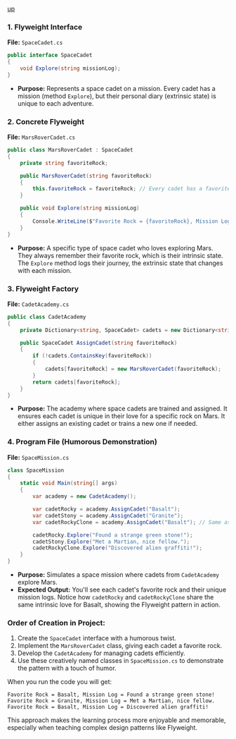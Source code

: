 [up](../README.md)


### 1. Flyweight Interface

**File:** `SpaceCadet.cs`
```csharp
public interface SpaceCadet
{
    void Explore(string missionLog);
}
```
- **Purpose:** Represents a space cadet on a mission. Every cadet has a mission (method `Explore`), but their personal diary (extrinsic state) is unique to each adventure.

### 2. Concrete Flyweight

**File:** `MarsRoverCadet.cs`
```csharp
public class MarsRoverCadet : SpaceCadet
{
    private string favoriteRock;

    public MarsRoverCadet(string favoriteRock)
    {
        this.favoriteRock = favoriteRock; // Every cadet has a favorite rock on Mars!
    }

    public void Explore(string missionLog)
    {
        Console.WriteLine($"Favorite Rock = {favoriteRock}, Mission Log = {missionLog}");
    }
}
```
- **Purpose:** A specific type of space cadet who loves exploring Mars. They always remember their favorite rock, which is their intrinsic state. The `Explore` method logs their journey, the extrinsic state that changes with each mission.

### 3. Flyweight Factory

**File:** `CadetAcademy.cs`
```csharp
public class CadetAcademy
{
    private Dictionary<string, SpaceCadet> cadets = new Dictionary<string, SpaceCadet>();

    public SpaceCadet AssignCadet(string favoriteRock)
    {
        if (!cadets.ContainsKey(favoriteRock))
        {
            cadets[favoriteRock] = new MarsRoverCadet(favoriteRock);
        }
        return cadets[favoriteRock];
    }
}
```
- **Purpose:** The academy where space cadets are trained and assigned. It ensures each cadet is unique in their love for a specific rock on Mars. It either assigns an existing cadet or trains a new one if needed.

### 4. Program File (Humorous Demonstration)

**File:** `SpaceMission.cs`
```csharp
class SpaceMission
{
    static void Main(string[] args)
    {
        var academy = new CadetAcademy();

        var cadetRocky = academy.AssignCadet("Basalt");
        var cadetStony = academy.AssignCadet("Granite");
        var cadetRockyClone = academy.AssignCadet("Basalt"); // Same as cadetRocky

        cadetRocky.Explore("Found a strange green stone!");
        cadetStony.Explore("Met a Martian, nice fellow.");
        cadetRockyClone.Explore("Discovered alien graffiti!");
    }
}
```
- **Purpose:** Simulates a space mission where cadets from `CadetAcademy` explore Mars. 
- **Expected Output:** You'll see each cadet's favorite rock and their unique mission logs. Notice how `cadetRocky` and `cadetRockyClone` share the same intrinsic love for Basalt, showing the Flyweight pattern in action.

### Order of Creation in Project:

1. Create the `SpaceCadet` interface with a humorous twist.
2. Implement the `MarsRoverCadet` class, giving each cadet a favorite rock.
3. Develop the `CadetAcademy` for managing cadets efficiently.
4. Use these creatively named classes in `SpaceMission.cs` to demonstrate the pattern with a touch of humor.

When you run the code you will get:
```
Favorite Rock = Basalt, Mission Log = Found a strange green stone!
Favorite Rock = Granite, Mission Log = Met a Martian, nice fellow.
Favorite Rock = Basalt, Mission Log = Discovered alien graffiti!
```


This approach makes the learning process more enjoyable and memorable, especially when teaching complex design patterns like Flyweight.

